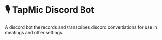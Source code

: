 # 🎙 TapMic Discord Bot

A discord bot the records and transcribes discord convertiations for use in meatings and other settings.
